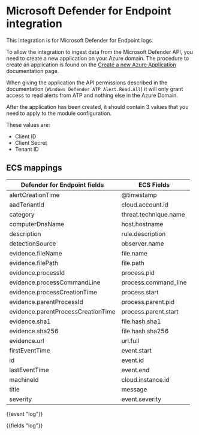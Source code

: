 # Microsoft Defender for Endpoint integration

This integration is for Microsoft Defender for Endpoint logs.

To allow the integration to ingest data from the Microsoft Defender API, you need to create a new application on your Azure domain. The procedure to create an application is found on the [Create a new Azure Application](https://docs.microsoft.com/en-us/windows/security/threat-protection/microsoft-defender-atp/exposed-apis-create-app-webapp) documentation page.

When giving the application the API permissions described in the documentation (`Windows Defender ATP Alert.Read.All`) it will only grant access to read alerts from ATP and nothing else in the Azure Domain.

After the application has been created, it should contain 3 values that you need to apply to the module configuration.

These values are:

- Client ID
- Client Secret
- Tenant ID

## ECS mappings

| Defender for Endpoint fields        | ECS Fields                     |
|-------------------------------------|--------------------------------|
| alertCreationTime                   | @timestamp                     |
| aadTenantId                         | cloud.account.id               |
| category                            | threat.technique.name          |
| computerDnsName                     | host.hostname                  |
| description                         | rule.description               |
| detectionSource                     | observer.name                  |
| evidence.fileName                   | file.name                      |
| evidence.filePath                   | file.path                      |
| evidence.processId                  | process.pid                    |
| evidence.processCommandLine         | process.command_line           |
| evidence.processCreationTime        | process.start                  |
| evidence.parentProcessId            | process.parent.pid             |
| evidence.parentProcessCreationTime  | process.parent.start           |
| evidence.sha1                       | file.hash.sha1                 |
| evidence.sha256                     | file.hash.sha256               |
| evidence.url                        | url.full                       |
| firstEventTime                      | event.start                    |
| id                                  | event.id                       |
| lastEventTime                       | event.end                      |
| machineId                           | cloud.instance.id              |
| title                               | message                        |
| severity                            | event.severity                 |

{{event "log"}}

{{fields "log"}}
